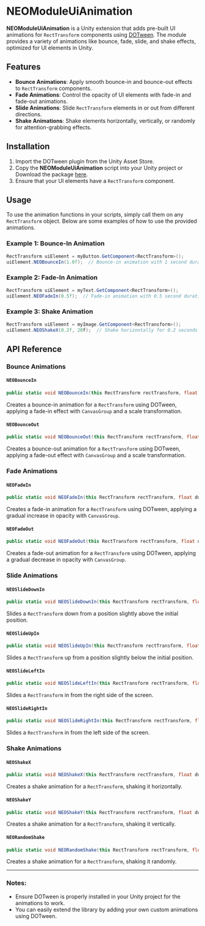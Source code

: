 # NEOModuleUiAnimation

**NEOModuleUiAnimation** is a Unity extension that adds pre-built UI animations for `RectTransform` components using [DOTween](https://assetstore.unity.com/packages/tools/animation/dotween-hotween-v2-27676). The module provides a variety of animations like bounce, fade, slide, and shake effects, optimized for UI elements in Unity.

## Features

- **Bounce Animations**: Apply smooth bounce-in and bounce-out effects to `RectTransform` components.
- **Fade Animations**: Control the opacity of UI elements with fade-in and fade-out animations.
- **Slide Animations**: Slide `RectTransform` elements in or out from different directions.
- **Shake Animations**: Shake elements horizontally, vertically, or randomly for attention-grabbing effects.

## Installation

1. Import the DOTween plugin from the Unity Asset Store.
2. Copy the **NEOModuleUiAnimation** script into your Unity project or Download the package [here](https://github.com/GBarberiz/NEO.Animations/blob/dev/NeoAnimations.unitypackage).
3. Ensure that your UI elements have a `RectTransform` component.

## Usage

To use the animation functions in your scripts, simply call them on any `RectTransform` object. Below are some examples of how to use the provided animations.

### Example 1: Bounce-In Animation
```csharp
RectTransform uiElement = myButton.GetComponent<RectTransform>();
uiElement.NEOBounceIn(1.0f);  // Bounce-in animation with 1 second duration
```

### Example 2: Fade-In Animation
```csharp
RectTransform uiElement = myText.GetComponent<RectTransform>();
uiElement.NEOFadeIn(0.5f);  // Fade-in animation with 0.5 second duration
```

### Example 3: Shake Animation
```csharp
RectTransform uiElement = myImage.GetComponent<RectTransform>();
uiElement.NEOShakeX(0.2f, 20f);  // Shake horizontally for 0.2 seconds with strength 20
```

## API Reference

### Bounce Animations

#### `NEOBounceIn`
```csharp
public static void NEOBounceIn(this RectTransform rectTransform, float duration)
```
Creates a bounce-in animation for a `RectTransform` using DOTween, applying a fade-in effect with `CanvasGroup` and a scale transformation.

#### `NEOBounceOut`
```csharp
public static void NEOBounceOut(this RectTransform rectTransform, float duration)
```
Creates a bounce-out animation for a `RectTransform` using DOTween, applying a fade-out effect with `CanvasGroup` and a scale transformation.

### Fade Animations

#### `NEOFadeIn`
```csharp
public static void NEOFadeIn(this RectTransform rectTransform, float duration)
```
Creates a fade-in animation for a `RectTransform` using DOTween, applying a gradual increase in opacity with `CanvasGroup`.

#### `NEOFadeOut`
```csharp
public static void NEOFadeOut(this RectTransform rectTransform, float duration)
```
Creates a fade-out animation for a `RectTransform` using DOTween, applying a gradual decrease in opacity with `CanvasGroup`.

### Slide Animations

#### `NEOSlideDownIn`
```csharp
public static void NEOSlideDownIn(this RectTransform rectTransform, float duration)
```
Slides a `RectTransform` down from a position slightly above the initial position.

#### `NEOSlideUpIn`
```csharp
public static void NEOSlideUpIn(this RectTransform rectTransform, float duration)
```
Slides a `RectTransform` up from a position slightly below the initial position.

#### `NEOSlideLeftIn`
```csharp
public static void NEOSlideLeftIn(this RectTransform rectTransform, float duration)
```
Slides a `RectTransform` in from the right side of the screen.

#### `NEOSlideRightIn`
```csharp
public static void NEOSlideRightIn(this RectTransform rectTransform, float duration)
```
Slides a `RectTransform` in from the left side of the screen.

### Shake Animations

#### `NEOShakeX`
```csharp
public static void NEOShakeX(this RectTransform rectTransform, float duration = 0.2f, float strength = 20f)
```
Creates a shake animation for a `RectTransform`, shaking it horizontally.

#### `NEOShakeY`
```csharp
public static void NEOShakeY(this RectTransform rectTransform, float duration = 0.2f, float strength = 20f)
```
Creates a shake animation for a `RectTransform`, shaking it vertically.

#### `NEORandomShake`
```csharp
public static void NEORandomShake(this RectTransform rectTransform, float duration = 0.2f, float strength = 20f)
```
Creates a shake animation for a `RectTransform`, shaking it randomly.

---

### Notes:

- Ensure DOTween is properly installed in your Unity project for the animations to work.
- You can easily extend the library by adding your own custom animations using DOTween.
